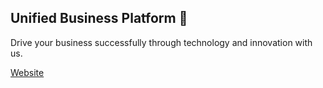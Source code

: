 ## Unified Business Platform 🚀

Drive your business successfully through technology and innovation with us.

[Website](https://www.zion.mn)
